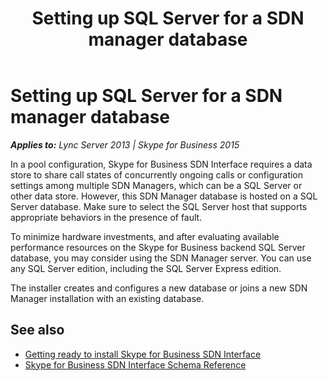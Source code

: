 ﻿---
title: Setting up SQL Server for a SDN manager database
TOCTitle: Setting up SQL Server for a SDN manager database
ms:assetid: 2b38badb-b30d-4003-8d18-c84c150feb91
ms:mtpsurl: https://msdn.microsoft.com/en-us/library/Dn785200(v=office.16)
ms:contentKeyID: 65258656
ms.date: 02/27/2017
mtps_version: v=office.16
---

# Setting up SQL Server for a SDN manager database


_**Applies to:** Lync Server 2013 | Skype for Business 2015_

In a pool configuration, Skype for Business SDN Interface requires a data store to share call states of concurrently ongoing calls or configuration settings among multiple SDN Managers, which can be a SQL Server or other data store. However, this SDN Manager database is hosted on a SQL Server database. Make sure to select the SQL Server host that supports appropriate behaviors in the presence of fault.

To minimize hardware investments, and after evaluating available performance resources on the Skype for Business backend SQL Server database, you may consider using the SDN Manager server. You can use any SQL Server edition, including the SQL Server Express edition.

The installer creates and configures a new database or joins a new SDN Manager installation with an existing database.

## See also

- [Getting ready to install Skype for Business SDN Interface](getting-ready-to-install-skype-for-business-sdn-interface.md)
- [Skype for Business SDN Interface Schema Reference](skype-for-business-sdn-interface-schema-reference.md)

